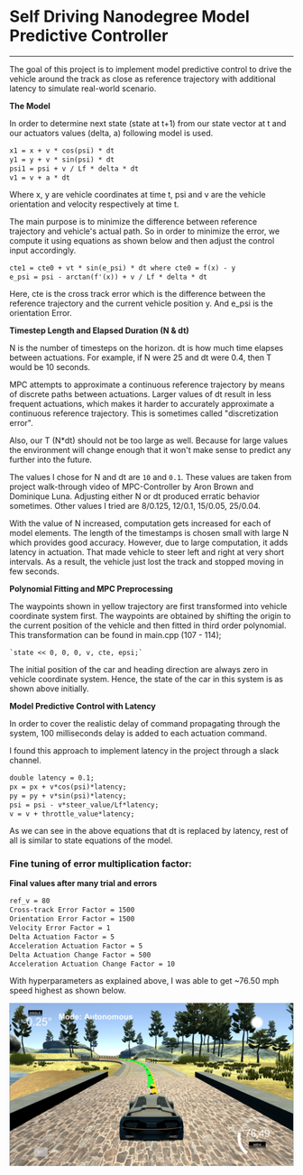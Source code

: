 # Self Driving Nanodegree Model Predictive Controller

---

The goal of this project is to implement model predictive control to drive the vehicle around the track as close as reference trajectory with additional latency to simulate real-world scenario.

[//]: # (Image References)
[image1]: ./max_speed.png "Car with maximum speed in simulator"

**The Model**

In order to determine next state (state at t+1) from our state vector at t and our actuators values (delta, a) following model is used.

```
x1 = x + v * cos(psi) * dt
y1 = y + v * sin(psi) * dt
psi1 = psi + v / Lf * delta * dt
v1 = v + a * dt
```
Where x, y are vehicle coordinates at time t, psi and v are the vehicle orientation and velocity respectively at time t.

The main purpose is to minimize the difference between reference trajectory and vehicle's actual path. So in order to minimize the error, we compute it using equations as shown below and then adjust the control input accordingly.

```
cte1 = cte0 + vt * sin(e_psi) * dt where cte0 = f(x) - y
e_psi = psi - arctan(f'(x)) + v / Lf * delta * dt 
```

Here, cte is the cross track error which is the difference between the reference trajectory and the current vehicle position y. And e_psi is the orientation Error.


**Timestep Length and Elapsed Duration (N & dt)**

N is the number of timesteps on the horizon. dt is how much time elapses between actuations. For example, if N were 25 and dt were 0.4, then T would be 10 seconds.

MPC attempts to approximate a continuous reference trajectory by means of discrete paths between actuations. Larger values of dt result in less frequent actuations, which makes it harder to accurately approximate a continuous reference trajectory. This is sometimes called "discretization error".

Also, our T (N*dt) should not be too large as well. Because for large values the environment will change enough that it won't make sense to predict any further into the future.

The values I chose for N and dt are `10` and `0.1`. These values are taken from project walk-through video of MPC-Controller by Aron Brown and Dominique Luna.
Adjusting either N or dt produced erratic behavior sometimes. Other values I tried are 8/0.125, 12/0.1, 15/0.05, 25/0.04.

With the value of N increased, computation gets increased for each of model elements. The length of the timestamps is chosen small with large N which provides good accuracy. However, due to large computation, it adds latency in actuation. That made vehicle to steer left and right at very short intervals. As a result, the vehicle just lost the track and stopped moving in few seconds.


**Polynomial Fitting and MPC Preprocessing**

The waypoints shown in yellow trajectory are first transformed into vehicle coordinate system first. The waypoints are obtained by shifting the origin to the current position of the vehicle and then fitted in third order polynomial. This transformation can be found in main.cpp (107 - 114); 

    `state << 0, 0, 0, v, cte, epsi;`

The initial position of the car and heading direction are always zero in vehicle coordinate system. Hence, the state of the car in this system is as shown above initially.

**Model Predictive Control with Latency**

In order to cover the realistic delay of command propagating through the system, 100 milliseconds delay is added to each actuation command.

I found this approach to implement latency in the project through a slack channel.

```
double latency = 0.1;
px = px + v*cos(psi)*latency;
py = py + v*sin(psi)*latency;
psi = psi - v*steer_value/Lf*latency;
v = v + throttle_value*latency;
```

As we can see in the above equations that dt is replaced by latency, rest of all is similar to state equations of the model.


### Fine tuning of error multiplication factor: ###

**Final values after many trial and errors**

```
ref_v = 80
Cross-track Error Factor = 1500
Orientation Error Factor = 1500
Velocity Error Factor = 1
Delta Actuation Factor = 5
Acceleration Actuation Factor = 5
Delta Actuation Change Factor = 500
Acceleration Actuation Change Factor = 10
```

With hyperparameters as explained above, I was able to get ~76.50 mph speed highest as shown below.

![alt text][image1]
